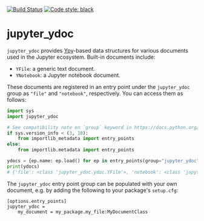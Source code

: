 [![Build Status](https://github.com/davidbrochart/jupyter_ydoc/workflows/Tests/badge.svg)](https://github.com/davidbrochart/jupyter_ydoc/actions)
[![Code style: black](https://img.shields.io/badge/code%20style-black-000000.svg)](https://github.com/psf/black)

# jupyter_ydoc

`jupyter_ydoc` provides [Ypy](https://github.com/y-crdt/ypy)-based data structures for various
documents used in the Jupyter ecosystem. Built-in documents include:
- `YFile`: a generic text document.
- `YNotebook`: a Jupyter notebook document.

These documents are registered in an entry point under the `jupyter_ydoc` group as `"file"` and
`"notebook"`, respectively. You can access them as follows:

```py
import sys
import jupyter_ydoc

# See compatibility note on `group` keyword in https://docs.python.org/3/library/importlib.metadata.html#entry-points
if sys.version_info < (3, 10):
    from importlib_metadata import entry_points
else:
    from importlib.metadata import entry_points

ydocs = {ep.name: ep.load() for ep in entry_points(group="jupyter_ydoc")}
print(ydocs)
# {'file': <class 'jupyter_ydoc.ydoc.YFile'>, 'notebook': <class 'jupyter_ydoc.ydoc.YNotebook'>}
```

The `jupyter_ydoc` entry point group can be populated with your own document, e.g. by adding the
following to your package's `setup.cfg`:

```
[options.entry_points]
jupyter_ydoc =
    my_document = my_package.my_file:MyDocumentClass
```
